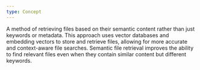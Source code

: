 ```yaml
---
type: Concept
---
```


A method of retrieving files based on their semantic content rather than just keywords or metadata. This approach uses vector databases and embedding vectors to store and retrieve files, allowing for more accurate and context-aware file searches. Semantic file retrieval improves the ability to find relevant files even when they contain similar content but different keywords.